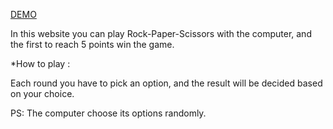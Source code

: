 <a href="https://elarrouji.github.io/Rock-Paper-Scissors/" target="_blank">DEMO</a>

In this website you can play Rock-Paper-Scissors with the computer, and the first to reach 5 points win the game.

*How to play : 

Each round you have to pick an option, and the result will be decided based on your choice.

PS: The computer choose its options randomly.
